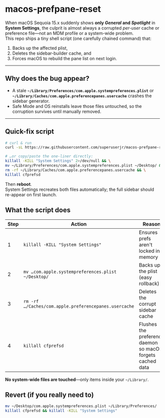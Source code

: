 # macos-prefpane-reset

When macOS Sequoia 15.x suddenly shows **only _General_ and _Spotlight_** in  
**System Settings**, the culprit is almost always a corrupted *per-user* cache or
preference file—not an MDM profile or a system-wide problem.  
This repo ships a tiny shell script (one carefully chained command) that:

1. Backs up the affected plist,
2. Deletes the sidebar-builder cache, and
3. Forces macOS to rebuild the pane list on next login.

---

## Why does the bug appear?

* A stale **`~/Library/Preferences/com.apple.systempreferences.plist`** or  
  **`~/Library/Caches/com.apple.preferencepanes.usercache`** crashes the sidebar generator.
* Safe Mode and OS reinstalls leave those files untouched, so the corruption
  survives until manually removed.

---

## Quick-fix script

```bash
# curl & run
curl -sL https://raw.githubusercontent.com/superuserjr/macos-prefpane-reset/main/reset.sh | bash

# …or copy/paste the one-liner directly:
killall -KILL "System Settings" 2>/dev/null && \
mv ~/Library/Preferences/com.apple.systempreferences.plist ~/Desktop/ && \
rm -rf ~/Library/Caches/com.apple.preferencepanes.usercache && \
killall cfprefsd
```

Then **reboot**.  
System Settings recreates both files automatically; the full sidebar should
re-appear on first launch.

## What the script does

| Step | Action | Reason |
|------|--------|--------|
| 1 | `killall -KILL "System Settings"` | Ensures prefs aren't locked in memory |
| 2 | `mv …com.apple.systempreferences.plist ~/Desktop/` | Backs up the plist (easy rollback) |
| 3 | `rm -rf …/Caches/com.apple.preferencepanes.usercache` | Deletes the corrupt sidebar cache |
| 4 | `killall cfprefsd` | Flushes the preference daemon so macOS forgets cached data |

**No system-wide files are touched**—only items inside your `~/Library/`.

## Revert (if you really need to)

```bash
mv ~/Desktop/com.apple.systempreferences.plist ~/Library/Preferences/
killall cfprefsd && killall -KILL "System Settings"
``` 